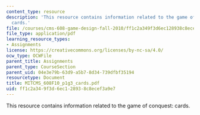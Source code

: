 ```yaml
---
content_type: resource
description: 'This resource contains information related to the game of conquest:
  cards.'
file: /courses/cms-608-game-design-fall-2010/ff1c2a349f3d6ec128938c8ecef3a9e7_MITCMS_608F10_p1g3_cards.pdf
file_type: application/pdf
learning_resource_types:
- Assignments
license: https://creativecommons.org/licenses/by-nc-sa/4.0/
ocw_type: OCWFile
parent_title: Assignments
parent_type: CourseSection
parent_uid: 04e3e79b-63d9-a5b7-8d34-739dfbf35194
resourcetype: Document
title: MITCMS_608F10_p1g3_cards.pdf
uid: ff1c2a34-9f3d-6ec1-2893-8c8ecef3a9e7
---
```

This resource contains information related to the game of conquest: cards.